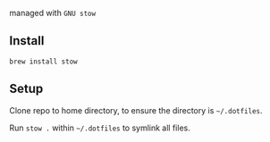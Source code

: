 managed with `GNU stow`

## Install

`brew install stow`

## Setup

Clone repo to home directory, to ensure the directory is `~/.dotfiles`.

Run `stow .` within `~/.dotfiles` to symlink all files.